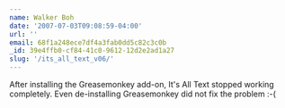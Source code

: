 ```yaml
---
name: Walker Boh
date: '2007-07-03T09:08:59-04:00'
url: ''
email: 68f1a248ece7df4a3fab0dd5c82c3c0b
_id: 39e4ffb0-cf84-41c0-9612-12d2e2ad1a27
slug: '/its_all_text_v06/'
---
```


After installing the Greasemonkey add-on, It's All Text stopped working
completely. Even de-installing Greasemonkey did not fix the problem :-(
